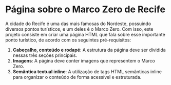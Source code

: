 # Página sobre o Marco Zero de Recife

A cidade do Recife é uma das mais famosas do Nordeste, possuindo diversos pontos turísticos, e um deles é o Marco Zero. Com isso, este projeto consiste em criar uma página HTML que fala sobre esse importante ponto turístico, de acordo com os seguintes pré-requisitos:


1. **Cabeçalho, conteúdo e rodapé**: A estrutura da página deve ser dividida nessas três seções principais.
2. **Imagens**: A página deve conter imagens que representem o Marco Zero.
3. **Semântica textual inline**: A utilização de tags HTML semânticas inline para organizar o conteúdo de forma acessível e estruturada.
